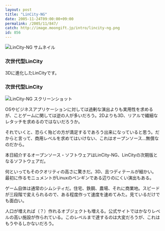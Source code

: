 ```yaml
---
layout: post
title: "LinCity-NG"
date: 2005-11-24T09:00:00+09:00
permalink: /2005/11/847/
catch: http://image.moongift.jp/intro/lincity-ng.png
id: 856
---
```

 ![LinCity-NG サムネイル](http://image.moongift.jp/intro/lincity-ng.s.png "LinCity-NG サムネイル")
  

### 次世代型LinCity
  
3Dに進化したLinCityです。  
<!--more-->  

### 次世代型LinCity
  

![LinCity-NG スクリーンショット](http://image.moongift.jp/intro/lincity-ng.png "LinCity-NG スクリーンショット")

  

OSやビジネスアプリケーションに対しては過剰な演出よりも実用性を求めるが、ことゲームに関しては逆の人が多いだろう。2Dよりも3D、リアルで繊細なレタッチを求めるのではないだろうか。

  

それでいくと、恐らく殆どの方が満足するであろう出来になっていると思う。だからと言って、商用レベルを求めてはいけない、これはオープンソース…無償なのだから。

  

本日紹介するオープンソース・ソフトウェアはLinCity-NG、LinCityの次期版となるソフトウェアだ。

  

何といってもそのクオリティの高さに驚きだ。3D、且つディテールが細かい。最初に作るモニュメントがLinuxのペンギンである辺りのにくい演出もある。

  

ゲーム自体は通常のシムシティだ。住宅、鉄鋼、農場、それに商業地。スピードが三段階で変えられるので、ある程度作って速度を速めてみた。見ているだけでも面白い。

  

人口が増えれば（？）作れるオブジェクトも増える。公式サイトではかなりレベルの高い施設が作られている。このレベルまで達するのは大変だろうが、これはもうやるしかないだろう。

